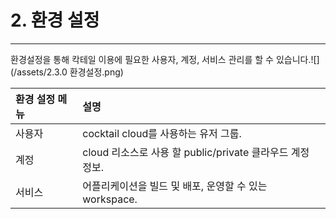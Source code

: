 # 2. 환경 설정

---

환경설정을 통해 칵테일 이용에 필요한 사용자, 계정, 서비스 관리를 할 수 있습니다.![](/assets/2.3.0 환경설정.png)

| 환경 설정 메뉴 | **설명** |
| :--- | :--- |
| 사용자 | cocktail cloud를 사용하는 유저 그룹. |
| 계정 | cloud 리소스로 사용 할 public/private 클라우드 계정 정보. |
| 서비스 | 어플리케이션을 빌드 및 배포, 운영할 수 있는 workspace. |



